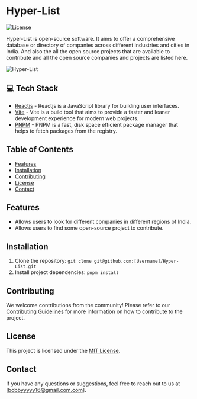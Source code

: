 # Hyper-List

[![License](https://img.shields.io/badge/License-MIT-blue.svg)](https://opensource.org/licenses/MIT)

Hyper-List is open-source software. It aims to offer a comprehensive database or directory of companies across different industries and cities in India. And also the all the open source projects that are available to contribute and all the open source companies and projects are listed here.

![Hyper-List](https://ibb.co/Jk0cXXJ)


## 💻 Tech Stack

- [Reactjs](https://react.dev) - Reactjs is a JavaScript library for building user interfaces.
- [Vite](https://vitejs.dev) - Vite is a build tool that aims to provide a faster and leaner development experience for modern web projects.
- [PNPM](https://pnpm.io) - PNPM is a fast, disk space efficient package manager that helps to fetch packages from the registry.

## Table of Contents

- [Features](#features)
- [Installation](#installation)
- [Contributing](#contributing)
- [License](#license)
- [Contact](#contact)

## Features

- Allows users to look for different companies in different regions of India.
- Allows users to find some open-source project to contribute.


## Installation

1. Clone the repository: `git clone git@github.com:[Username]/Hyper-List.git`
2. Install project dependencies: `pnpm install`



## Contributing

We welcome contributions from the community! Please refer to our [Contributing Guidelines](https://github.com/bobbyy16/Hyper-List/blob/main/CONTRIBUTOR.md) for more information on how to contribute to the project.

## License

This project is licensed under the [MIT License](LICENSE).

## Contact

If you have any questions or suggestions, feel free to reach out to us at [bobbyyyyy16@gmail.com.com].


